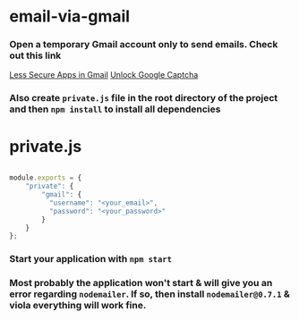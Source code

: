 # email-via-gmail

### Open a temporary Gmail account only to send emails. Check out this link

[Less Secure Apps in Gmail][a]
[Unlock Google Captcha][b]

[a]: https://www.google.com/settings/security/lesssecureapps "Less Secure Apps in Gmail"
[b]: https://accounts.google.com/DisplayUnlockCaptcha "Unlock Google Captcha"

### Also create ```private.js``` file in the root directory of the project and then ```npm install``` to install all dependencies

# private.js

```js

module.exports = {
	"private": {
		"gmail": {
	      "username": "<your_email>",
	      "password": "<your_password>"
	    }
	}
};

```

### Start your application with ```npm start```

### Most probably the application won't start & will give you an error regarding ```nodemailer```. If so, then install ```nodemailer@0.7.1``` & viola everything will work fine.